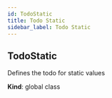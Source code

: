 ```yaml
---
id: TodoStatic
title: Todo Static
sidebar_label: Todo Static
---
```


<a name="TodoStatic"></a>

## TodoStatic
Defines the todo for static values

**Kind**: global class  
